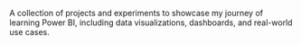 A collection of projects and experiments to showcase my journey of learning Power BI, including data visualizations, dashboards, and real-world use cases.
